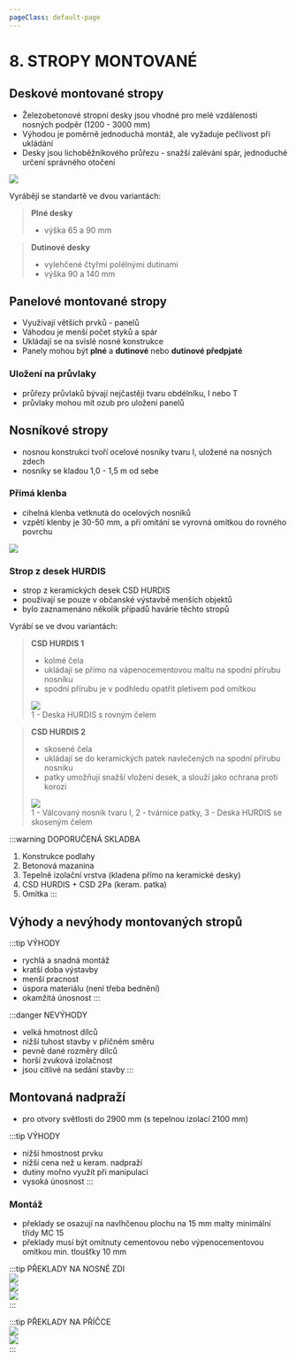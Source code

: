```yaml
---
pageClass: default-page
---
```

# 8. STROPY MONTOVANÉ

## Deskové montované stropy

- Železobetonové stropní desky jsou vhodné pro melé vzdálenosti nosných podpěr (1200 - 3000 mm)
- Výhodou je poměrně jednoduchá montáž, ale vyžaduje pečlivost při ukládání
- Desky jsou lichoběžníkového průřezu - snažší zalévání spár, jednoduché určení správného otočení

<img class="centered_image" src="/images/pos/8/desky.jpg" />

Vyrábějí se standartě ve dvou variantách:
>**Plné desky**
>- výška 65 a 90 mm

>**Dutinové desky**
>- vylehčené čtyřmi polélnými dutinami
>- výška 90 a 140 mm

## Panelové montované stropy

- Využívají větších prvků - panelů
- Váhodou je menší počet styků a spár
- Ukládají se na svislé nosné konstrukce
- Panely mohou být **plné** a **dutinové** nebo **dutinové předpjaté**

### Uložení na průvlaky

- průřezy průvlaků bývají nejčastěji tvaru obdélníku, I nebo T
- průvlaky mohou mít ozub pro uložení panelů



## Nosníkové stropy

- nosnou konstrukci tvoří ocelové nosníky tvaru I, uložené na nosných zdech
- nosníky se kladou 1,0 - 1,5 m od sebe

### Přímá klenba

- cihelná klenba vetknutá do ocelových nosníků
- vzpětí klenby je 30-50 mm, a při omítání se vyrovná omítkou do rovného povrchu

<img class="centered_image" src="/images/pos/8/prima_klenba.jpg" />

### Strop z desek HURDIS

- strop z keramických desek CSD HURDIS
- používají se pouze v občanské výstavbě menších objektů
- bylo zaznamenáno několik případů havárie těchto stropů

Vyrábí se ve dvou variantách:
>**CSD HURDIS 1**
>- kolmé čela
>- ukládají se přímo na vápenocementovou maltu na spodní přírubu nosníku
>- spodní přírubu je v podhledu opatřit pletivem pod omítkou
>
><img class="centered_image" src="/images/pos/8/hurdis1.jpg" />
><br>
>1 - Deska HURDIS s rovným čelem

>**CSD HURDIS 2**
>- skosené čela
>- ukládají se do keramických patek navlečených na spodní přírubu nosníku
>- patky umožňují snažší vložení desek, a slouží jako ochrana proti korozi
>
><img class="centered_image" src="/images/pos/8/hurdis2.jpg" />
><br>
>1 - Válcovaný nosník tvaru I, 2 - tvárnice patky, 3 - Deska HURDIS se skoseným čelem

:::warning DOPORUČENÁ SKLADBA
1. Konstrukce podlahy
2. Betonová mazanina
3. Tepelně izolační vrstva (kladena přímo na keramické desky)
4. CSD HURDIS + CSD 2Pa (keram. patka)
5. Omítka
:::

## Výhody a nevýhody montovaných stropů

:::tip VÝHODY
- rychlá a snadná montáž
- kratší doba výstavby
- menší pracnost
- úspora materiálu (není třeba bednění)
- okamžitá únosnost
:::

:::danger NEVÝHODY
- velká hmotnost dílců
- nižší tuhost stavby v příčném směru
- pevně dané rozměry dílců
- horší zvuková izolačnost
- jsou citlivé na sedání stavby
:::

## Montovaná nadpraží

- pro otvory světlosti do 2900 mm (s tepelnou izolací 2100 mm)

:::tip VÝHODY
- nižší hmostnost prvku
- nižší cena než u keram. nadpraží
- dutiny mořno využít při manipulaci
- vysoká únosnost
:::

### Montáž

- překlady se osazují na navlhčenou plochu na 15 mm malty minimální třídy MC 15
- překlady musí být omítnuty cementovou nebo výpenocementovou omítkou min. tloušťky 10 mm

:::tip PŘEKLADY NA NOSNÉ ZDI
<br>
<img class="centered_image" src="/images/pos/8/preklad_nosne.jpg" />
<br>
<img class="centered_image" src="/images/pos/8/preklad_nosne1.jpg" />
<br>
<img class="centered_image" src="/images/pos/8/preklad_nosne2.jpg" />
<br>
:::

:::tip PŘEKLADY NA PŘÍČCE
<br>
<img class="centered_image" src="/images/pos/8/preklad_pricky.jpg" />
<br>
<img class="centered_image" src="/images/pos/8/preklad_pricky1.jpg" />
<br>
:::